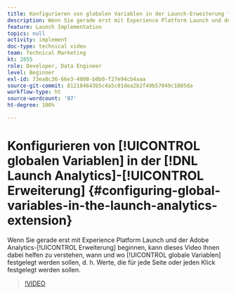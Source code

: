 ```yaml
---
title: Konfigurieren von globalen Variablen in der Launch-Erweiterung für Analytics
description: Wenn Sie gerade erst mit Experience Platform Launch und der Adobe Analytics-Erweiterung beginnen, kann dieses Video Ihnen dabei helfen zu verstehen, wann und wo globale Variablen festgelegt werden sollen, d. h. Werte, die für jede Seite oder jeden Klick festgelegt werden sollen.
feature: Launch Implementation
topics: null
activity: implement
doc-type: technical video
team: Technical Marketing
kt: 2855
role: Developer, Data Engineer
level: Beginner
exl-id: 73ea8c36-66e3-4800-b0b0-f27e94cb4aaa
source-git-commit: 812184643b5c4a5c01dea2b2f49b57049c1805da
workflow-type: ht
source-wordcount: '97'
ht-degree: 100%

---
```


# Konfigurieren von [!UICONTROL globalen Variablen] in der [!DNL Launch Analytics]-[!UICONTROL Erweiterung] {#configuring-global-variables-in-the-launch-analytics-extension}

Wenn Sie gerade erst mit Experience Platform Launch und der Adobe Analytics-[!UICONTROL Erweiterung] beginnen, kann dieses Video Ihnen dabei helfen zu verstehen, wann und wo [!UICONTROL globale Variablen] festgelegt werden sollen, d. h. Werte, die für jede Seite oder jeden Klick festgelegt werden sollen.

>[!VIDEO](https://video.tv.adobe.com/v/27181/?quality=12&learn=on)

